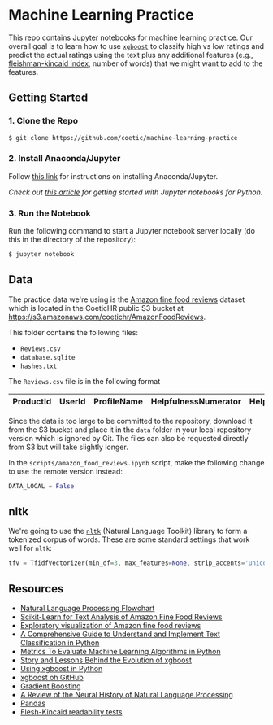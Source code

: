 # Machine Learning Practice

This repo contains [Jupyter](http://jupyter.org) notebooks for machine learning practice. Our overall goal is to learn how to use [`xgboost`](https://xgboost.readthedocs.io/en/latest/) to classify high vs low ratings and predict the actual ratings using the text plus any additional features (e.g., [fleishman-kincaid index](https://en.wikipedia.org/wiki/Flesch%E2%80%93Kincaid_readability_tests), number of words) that we might want to add to the features.

## Getting Started

### 1. Clone the Repo

```sh
$ git clone https://github.com/coetic/machine-learning-practice
```

### 2. Install Anaconda/Jupyter

Follow [this link](http://jupyter.org/install) for instructions on installing Anaconda/Jupyter.

*Check out [this article](https://medium.com/codingthesmartway-com-blog/getting-started-with-jupyter-notebook-for-python-4e7082bd5d46) for getting started with Jupyter notebooks for Python.*

### 3. Run the Notebook

Run the following command to start a Jupyter notebook server locally (do this in the directory of the repository):

```sh
$ jupyter notebook
```

## Data

The practice data we're using is the [Amazon fine food reviews]() dataset which is located in the CoeticHR public S3 bucket at https://s3.amazonaws.com/coetichr/AmazonFoodReviews.

This folder contains the following files:

- `Reviews.csv`
- `database.sqlite`
- `hashes.txt`

The `Reviews.csv` file is in the following format

| ProductId | UserId | ProfileName | HelpfulnessNumerator | HelpfulnessDenominator | Score | Time | Summary | Text |
|:---|:---|:---|:---|:---|:---|:---|:---|:---|

Since the data is too large to be committed to the repository, download it from the S3 bucket and place it in the `data` folder in your local repository version which is ignored by Git. The files can also be requested directly from S3 but will take slightly longer.

In the `scripts/amazon_food_reviews.ipynb` script, make the following change to use the remote version instead:

```py
DATA_LOCAL = False
```

## nltk

We're going to use the [`nltk`](https://www.nltk.org/) (Natural Language Toolkit) library to form a tokenized corpus of words. These are some standard settings that work well for `nltk`:

```py
tfv = TfidfVectorizer(min_df=3, max_features=None, strip_accents='unicode', analyzer='word', token_pattern=r'\w{1,}', ngram_range=(1,3), use_idf=1, smooth_idf=1, sublinear_tf=1, stop_words='english')
```

## Resources

- [Natural Language Processing Flowchart](https://developers.google.com/machine-learning/guides/text-classification/step-2-5)
- [Scikit-Learn for Text Analysis of Amazon Fine Food Reviews](https://datascienceplus.com/scikit-learn-for-text-analysis-of-amazon-fine-food-reviews/)
- [Exploratory visualization of Amazon fine food reviews](https://nycdatascience.com/blog/student-works/amazon-fine-foods-visualization/)
- [A Comprehensive Guide to Understand and Implement Text Classification in Python](https://www.analyticsvidhya.com/blog/2018/04/a-comprehensive-guide-to-understand-and-implement-text-classification-in-python/)
- [Metrics To Evaluate Machine Learning Algorithms in Python](https://machinelearningmastery.com/metrics-evaluate-machine-learning-algorithms-python/)
- [Story and Lessons Behind the Evolution of xgboost](https://homes.cs.washington.edu/~tqchen/2016/03/10/story-and-lessons-behind-the-evolution-of-xgboost.html)
- [Using xgboost in Python](https://www.datacamp.com/community/tutorials/xgboost-in-python)
- [xgboost oh GitHub](https://github.com/dmlc/xgboost)
- [Gradient Boosting](https://en.wikipedia.org/wiki/Gradient_boosting)
- [A Review of the Neural History of Natural Language Processing](http://blog.aylien.com/a-review-of-the-recent-history-of-natural-language-processing/#2018pretrainedlanguagemodels)
- [Pandas](https://pandas.pydata.org/)
- [Flesh-Kincaid readability tests](https://en.wikipedia.org/wiki/Flesch%E2%80%93Kincaid_readability_tests)
